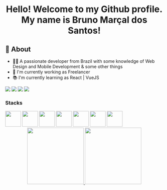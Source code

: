 <div align="center">
<h1> Hello! Welcome to my Github profile. <br>
 My name is Bruno Marçal dos Santos!</h1>
</div>
<div>
 <h2>👤 About</h2>
 
 <ul>
   <li>👨‍💻 A passionate developer from Brazil with some knowledge of Web Design and Mobile Development & some other things</li>
  <li>💼 I'm currently working as Freelancer</li>
  <li>📚 I'm currently learning as React | VueJS </li>
 
</ul>
</div>

<div padding="10px">
<a href="https://instagram.com/hts.santos" target="_blank"><img loading="lazy" src="https://img.shields.io/badge/-Instagram-%23E4405F?style=for-the-badge&logo=instagram&logoColor=white" target="_blank"></a>
<a href = "mailto:brunomarcaldossantos9a@gmail.com"><img loading="lazy" src="https://img.shields.io/badge/Gmail-D14836?style=for-the-badge&logo=gmail&logoColor=white" target="_blank"></a>
<a href="https://www.linkedin.com/in/bruno-marçal-dos-santos-325393228" target="_blank"><img loading="lazy" src="https://img.shields.io/badge/-LinkedIn-%230077B5?style=for-the-badge&logo=linkedin&logoColor=white" target="_blank"></a>   
  <a href="https://t.me/brunisxl" target="_blank"><img loading="lazy" src="https://camo.githubusercontent.com/ed2afb95f66a2d9ce8bc243ed7bf535d8ff8556f444ee6c70148bcf58995b238/68747470733a2f2f696d672e736869656c64732e696f2f62616467652f54656c656772616d2d3232386663363f7374796c653d666f722d7468652d6261646765266c6f676f3d74656c656772616d266c6f676f436f6c6f723d7768697465"style=for-the-badge&logo=telegram&logoColor=white" target="_blank"></a>   
</div>
</div>
<h3>Stacks</h3>
<div margin="20px">

<img width="50px" height="50px" src="https://cdn.jsdelivr.net/gh/devicons/devicon/icons/javascript/javascript-original.svg" padding="10px" />
<img width="50px" height="50px" src="https://cdn.jsdelivr.net/gh/devicons/devicon/icons/html5/html5-original.svg"  padding="10px" />
<img width="50px" height="50px" src="https://cdn.jsdelivr.net/gh/devicons/devicon/icons/css3/css3-original.svg"  padding="10px" />
<img width="50px" height="50px" src="https://cdn.jsdelivr.net/gh/devicons/devicon/icons/php/php-original.svg"  padding="10px" />
<img width="50px" height="50px" src="https://cdn.jsdelivr.net/gh/devicons/devicon/icons/java/java-original-wordmark.svg"  padding="10px" />
<img width="50px" height="50px" src="https://cdn.jsdelivr.net/gh/devicons/devicon/icons/firebase/firebase-plain-wordmark.svg"  padding="10px" />                
<img width="50px" height="50px" src="https://cdn.jsdelivr.net/gh/devicons/devicon/icons/wordpress/wordpress-plain.svg"  padding="10px" />
                   
</div>

<div margin-top="20px" align="center">
<a href="https://github.com/YinBits">
<img loading="lazy" height="180em" src="https://github-readme-stats.vercel.app/api/top-langs/?username=YinBits&layout=compact&langs_count=7&theme=dracula"/>
<img loading="lazy" height="180em" src="https://github-readme-stats.vercel.app/api?username=YinBits&show_icons=true&theme=dracula&include_all_commits=true&count_private=true"/>
</div>


